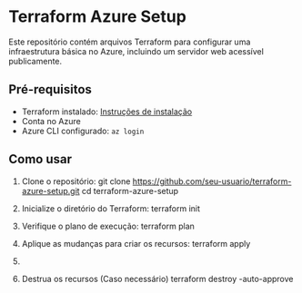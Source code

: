# Terraform Azure Setup

Este repositório contém arquivos Terraform para configurar uma infraestrutura básica no Azure, incluindo um servidor web acessível publicamente.

## Pré-requisitos

- Terraform instalado: [Instruções de instalação](https://learn.hashicorp.com/tutorials/terraform/install-cli)
- Conta no Azure
- Azure CLI configurado: `az login`

## Como usar

1. Clone o repositório:
   git clone https://github.com/seu-usuario/terraform-azure-setup.git
   cd terraform-azure-setup

2. Inicialize o diretório do Terraform:
    terraform init

3. Verifique o plano de execução:
    terraform plan

4. Aplique as mudanças para criar os recursos:
    terraform apply

5. 

6. Destrua os recursos (Caso necessário)
    terraform destroy -auto-approve
